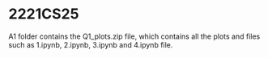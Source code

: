 # 2221CS25

A1 folder contains the Q1_plots.zip file, which contains all the plots and files such as 1.ipynb, 2.ipynb, 3.ipynb and 4.ipynb file.
